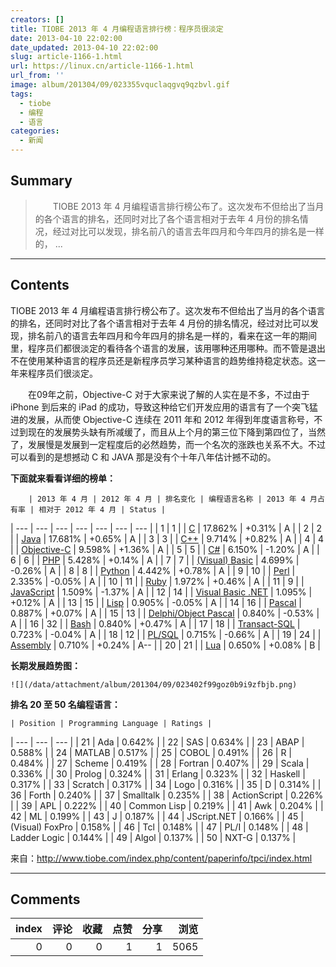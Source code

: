 ```yaml
---
creators: []
title: TIOBE 2013 年 4 月编程语言排行榜：程序员很淡定
date: 2013-04-10 22:02:00
date_updated: 2013-04-10 22:02:00
slug: article-1166-1.html
url: https://linux.cn/article-1166-1.html
url_from: ''
image: album/201304/09/023355vquclaqgvq9qzbvl.gif
tags:
  - tiobe
  - 编程
  - 语言
categories:
  - 新闻
---
```


## Summary

> 　　TIOBE 2013 年 4 月编程语言排行榜公布了。这次发布不但给出了当月的各个语言的排名，还同时对比了各个语言相对于去年 4 月份的排名情况，经过对比可以发现，排名前八的语言去年四月和今年四月的排名是一样的，  ...

***

<!-- more -->

## Contents

TIOBE 2013 年 4 月编程语言排行榜公布了。这次发布不但给出了当月的各个语言的排名，还同时对比了各个语言相对于去年 4 月份的排名情况，经过对比可以发现，排名前八的语言去年四月和今年四月的排名是一样的，看来在这一年的期间里，程序员们都很淡定的看待各个语言的发展，该用哪种还用哪种。而不管是退出不在使用某种语言的程序员还是新程序员学习某种语言的趋势维持稳定状态。这一年来程序员们很淡定。

　　在09年之前，Objective-C 对于大家来说了解的人实在是不多，不过由于 iPhone 到后来的 iPad 的成功，导致这种给它们开发应用的语言有了一个突飞猛进的发展，从而使 Objective-C 连续在 2011 年和 2012 年得到年度语言称号，不过到现在的发展势头缺有所减缓了，而且从上个月的第三位下降到第四位了，当然了，发展慢是发展到一定程度后的必然趋势，而一个名次的涨跌也关系不大。不过可以看到的是想撼动 C 和 JAVA 那是没有个十年八年估计撼不动的。

**下面就来看看详细的榜单：**

        | 2013 年 4 月 | 2012 年 4 月 | 排名变化 | 编程语言名称 | 2013 年 4 月占有率 | 相对于 2012 年 4 月 | Status |
| --- | --- | --- | --- | --- | --- | --- |
| 1 | 1 |  | [C](http://www.tiobe.com/content/paperinfo/tpci/C.html) | 17.862% | +0.31% |  A |
| 2 | 2 |  | [Java](http://www.tiobe.com/content/paperinfo/tpci/Java.html) | 17.681% | +0.65% |  A |
| 3 | 3 |  | [C++](http://www.tiobe.com/content/paperinfo/tpci/C__.html) | 9.714% | +0.82% |  A |
| 4 | 4 |  | [Objective-C](http://www.tiobe.com/content/paperinfo/tpci/Objective-C.html) | 9.598% | +1.36% |  A |
| 5 | 5 |  | [C#](http://www.tiobe.com/content/paperinfo/tpci/C_.html) | 6.150% | -1.20% |  A |
| 6 | 6 |  | [PHP](http://www.tiobe.com/content/paperinfo/tpci/PHP.html) | 5.428% | +0.14% |  A |
| 7 | 7 |  | [(Visual) Basic](http://www.tiobe.com/content/paperinfo/tpci/%28Visual%29_Basic.html) | 4.699% | -0.26% |  A |
| 8 | 8 |  | [Python](http://www.tiobe.com/content/paperinfo/tpci/Python.html) | 4.442% | +0.78% |  A |
| 9 | 10 |  | [Perl](http://www.tiobe.com/content/paperinfo/tpci/Perl.html) | 2.335% | -0.05% |  A |
| 10 | 11 |  | [Ruby](http://www.tiobe.com/content/paperinfo/tpci/Ruby.html) | 1.972% | +0.46% |  A |
| 11 | 9 |  | [JavaScript](http://www.tiobe.com/content/paperinfo/tpci/JavaScript.html) | 1.509% | -1.37% |  A |
| 12 | 14 |  | [Visual Basic .NET](http://www.tiobe.com/content/paperinfo/tpci/Visual_Basic__NET.html) | 1.095% | +0.12% |  A |
| 13 | 15 |  | [Lisp](http://www.tiobe.com/content/paperinfo/tpci/Lisp.html) | 0.905% | -0.05% |  A |
| 14 | 16 |  | [Pascal](http://www.tiobe.com/content/paperinfo/tpci/Pascal.html) | 0.887% | +0.07% |  A |
| 15 | 13 |  | [Delphi/Object Pascal](http://www.tiobe.com/content/paperinfo/tpci/Delphi_Object_Pascal.html) | 0.840% | -0.53% |  A |
| 16 | 32 |  | [Bash](http://www.tiobe.com/content/paperinfo/tpci/Bash.html) | 0.840% | +0.47% |  A |
| 17 | 18 |  | [Transact-SQL](http://www.tiobe.com/content/paperinfo/tpci/Transact-SQL.html) | 0.723% | -0.04% |  A |
| 18 | 12 |  | [PL/SQL](http://www.tiobe.com/content/paperinfo/tpci/PL_SQL.html) | 0.715% | -0.66% |  A |
| 19 | 24 |  | [Assembly](http://www.tiobe.com/content/paperinfo/tpci/Assembly.html) | 0.710% | +0.24% |  A-- |
| 20 | 21 |  | [Lua](http://www.tiobe.com/content/paperinfo/tpci/Lua.html) | 0.650% | +0.08% |  B |

**长期发展趋势图：**

`![](/data/attachment/album/201304/09/023402f99goz0b9i9zfbjb.png)`

**排名 20 至 50 名编程语言：**

    | Position | Programming Language | Ratings |
| --- | --- | --- |
| 21 | Ada | 0.642% |
| 22 | SAS | 0.634% |
| 23 | ABAP | 0.588% |
| 24 | MATLAB | 0.517% |
| 25 | COBOL | 0.491% |
| 26 | R | 0.484% |
| 27 | Scheme | 0.419% |
| 28 | Fortran | 0.407% |
| 29 | Scala | 0.336% |
| 30 | Prolog | 0.324% |
| 31 | Erlang | 0.323% |
| 32 | Haskell | 0.317% |
| 33 | Scratch | 0.317% |
| 34 | Logo | 0.316% |
| 35 | D | 0.314% |
| 36 | Forth | 0.240% |
| 37 | Smalltalk | 0.235% |
| 38 | ActionScript | 0.226% |
| 39 | APL | 0.222% |
| 40 | Common Lisp | 0.219% |
| 41 | Awk | 0.204% |
| 42 | ML | 0.199% |
| 43 | J | 0.187% |
| 44 | JScript.NET | 0.166% |
| 45 | (Visual) FoxPro | 0.158% |
| 46 | Tcl | 0.148% |
| 47 | PL/I | 0.148% |
| 48 | Ladder Logic | 0.144% |
| 49 | Algol | 0.137% |
| 50 | NXT-G | 0.137% |

来自：http://www.tiobe.com/index.php/content/paperinfo/tpci/index.html

***

## Comments


|   index |   评论 |   收藏 |   点赞 |   分享 |   浏览 |
|--------:|-------:|-------:|-------:|-------:|-------:|
|       0 |      0 |      0 |      1 |      1 |   5065 |
